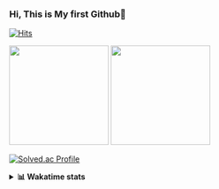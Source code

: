 ### Hi, This is My first Github👋
[![Hits](https://hits.seeyoufarm.com/api/count/incr/badge.svg?url=https%3A%2F%2Fgithub.com%2FJonghyun-Park1027&count_bg=%2379C83D&title_bg=%23555555&icon=&icon_color=%23E7E7E7&title=hits&edge_flat=false)](https://hits.seeyoufarm.com)
<br>


<p>
  <img height="180em" src="https://github-readme-stats-eight-rho-29.vercel.app/api?username=Jonghyun-Park1027&show_icons=true&include_all_commits=true&bg_color=30,e96443,904e95&title_color=fff&text_color=fff">
  <img height="180em" src="https://github-readme-stats-eight-rho-29.vercel.app/api/top-langs/?username=Jonghyun-Park1027&layout=compact&bg_color=30,e96443,904e95&title_color=fff&text_color=fff">


[![Solved.ac Profile](http://mazassumnida.wtf/api/v2/generate_badge?boj=ppjjhh1027)](https://solved.ac/ppjjhh1027/)

</p>
<details>
<summary><b>📊 Wakatime stats</b><br></summary>
<div>
<hr/>



<!--START_SECTION:waka-->
![Code Time](http://img.shields.io/badge/Code%20Time-687%20hrs%2022%20mins-blue)

![Profile Views](http://img.shields.io/badge/Profile%20Views-0-blue)

**🐱 My GitHub Data** 

> 📦 67.6 kB Used in GitHub's Storage 
 > 
> 🏆 184 Contributions in the Year 2023
 > 
> 🚫 Not Opted to Hire
 > 
> 📜 7 Public Repositories 
 > 
> 🔑 1 Private Repositories 
 > 
**I'm an Early 🐤** 

```text
🌞 Morning                43 commits          █████░░░░░░░░░░░░░░░░░░░░   20.87 % 
🌆 Daytime                119 commits         ██████████████░░░░░░░░░░░   57.77 % 
🌃 Evening                40 commits          █████░░░░░░░░░░░░░░░░░░░░   19.42 % 
🌙 Night                  4 commits           ░░░░░░░░░░░░░░░░░░░░░░░░░   01.94 % 
```
📅 **I'm Most Productive on Friday** 

```text
Monday                   36 commits          ████░░░░░░░░░░░░░░░░░░░░░   17.48 % 
Tuesday                  23 commits          ███░░░░░░░░░░░░░░░░░░░░░░   11.17 % 
Wednesday                10 commits          █░░░░░░░░░░░░░░░░░░░░░░░░   04.85 % 
Thursday                 20 commits          ██░░░░░░░░░░░░░░░░░░░░░░░   09.71 % 
Friday                   58 commits          ███████░░░░░░░░░░░░░░░░░░   28.16 % 
Saturday                 19 commits          ██░░░░░░░░░░░░░░░░░░░░░░░   09.22 % 
Sunday                   40 commits          █████░░░░░░░░░░░░░░░░░░░░   19.42 % 
```


📊 **This Week I Spent My Time On** 

```text
🕑︎ Time Zone: Asia/Seoul

💬 Programming Languages: 
Python                   6 hrs 24 mins       ████████████████████████░   97.31 % 
Jupyter                  7 mins              ░░░░░░░░░░░░░░░░░░░░░░░░░   01.79 % 
JSON                     3 mins              ░░░░░░░░░░░░░░░░░░░░░░░░░   00.90 % 

🔥 Editors: 
VS Code                  6 hrs 28 mins       █████████████████████████   98.21 % 
PyCharm                  7 mins              ░░░░░░░░░░░░░░░░░░░░░░░░░   01.79 % 

🐱‍💻 Projects: 
연구실 코테연습                 6 hrs 28 mins       █████████████████████████   98.21 % 
전력수요 예측 논문               7 mins              ░░░░░░░░░░░░░░░░░░░░░░░░░   01.79 % 

💻 Operating System: 
Windows                  6 hrs 35 mins       █████████████████████████   100.00 % 
```

**I Mostly Code in Jupyter Notebook** 

```text
Jupyter Notebook         6 repos             █████████████████████░░░░   85.71 % 
C++                      1 repo              ████░░░░░░░░░░░░░░░░░░░░░   14.29 % 
```




 Last Updated on 20/12/2023 18:34:28 UTC
<!--END_SECTION:waka-->
</details>



